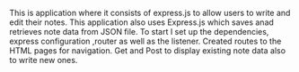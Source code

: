 This is application where it consists of express.js to allow users to write and edit their notes. This application also uses Express.js which saves anad retrieves note data from JSON file. To start I set up the dependencies, express configuration ,router as well as the listener. Created routes to the HTML pages for navigation. Get and Post to display existing note data also to write new ones.